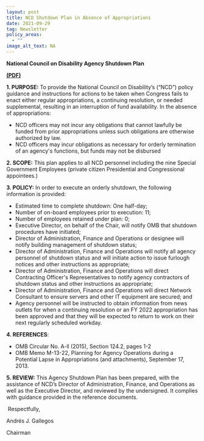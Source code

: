 ```yaml
---
layout: post
title: NCD Shutdown Plan in Absence of Appropriations
date: 2021-09-29
tag: Newsletter
policy_areas:
  - ""
image_alt_text: NA
---
```



**National Council on Disability Agency Shutdown Plan**

**[(PDF)](https://ncd.gov/sites/default/files/Documents/NCD%20Shutdown%20Plan%202021_SIGNED_0.pdf)**

**1. PURPOSE:** To provide the National Council on Disability’s (“NCD”) policy guidance and instructions for actions to be taken when Congress fails to enact either regular appropriations, a continuing resolution, or needed supplemental, resulting in an interruption of fund availability. In the absence of appropriations:

* NCD officers may not incur any obligations that cannot lawfully be funded from prior appropriations unless such obligations are otherwise authorized by law.
* NCD officers may incur obligations as necessary for orderly termination of an agency's functions, but funds may not be disbursed

**2. SCOPE:** This plan applies to all NCD personnel including the nine Special Government Employees (private citizen Presidential and Congressional appointees.)

**3. POLICY:** In order to execute an orderly shutdown, the following information is provided:

* Estimated time to complete shutdown: One half-day;
* Number of on-board employees prior to execution: 11;
* Number of employees retained under plan: 0;
* Executive Director, on behalf of the Chair, will notify OMB that shutdown procedures have initiated;
* Director of Administration, Finance and Operations or designee will notify building management of shutdown status;
* Director of Administration, Finance and Operations will notify all agency personnel of shutdown status and will initiate action to issue furlough notices and other instructions as appropriate;
* Director of Administration, Finance and Operations will direct Contracting Officer's Representatives to notify agency contractors of shutdown status and other instructions as appropriate;
* Director of Administration, Finance and Operations will direct Network Consultant to ensure servers and other IT equipment are secured; and
* Agency personnel will be instructed to obtain information from news outlets for when a continuing resolution or an FY 2022 appropriation has been approved and that they will be expected to return to work on their next regularly scheduled workday.

**4. REFERENCES**:

* OMB Circular No. A-ll (2015), Section 124.2, pages 1-2
* OMB Memo M-13-22, Planning for Agency Operations during a Potential Lapse in Appropriations (and attachments), September 17, 2013.

**5. REVIEW:** This Agency Shutdown Plan has been prepared, with the assistance of NCD’s Director of Administration, Finance, and Operations as well as the Executive Director, and reviewed by the undersigned. It complies with guidance provided in the reference documents.

 Respectfully,

Andrés J. Gallegos

Chairman
